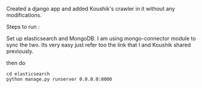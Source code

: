 Created a django app and added Koushik's crawler in it without any modifications.

Steps to run :

Set up elasticsearch and MongoDB.
I am using mongo-connector module to sync the two. Its very easy just refer too the link that I and Koushik shared previously.

then do      

    cd elasticsearch   
    python manage.py runserver 0.0.0.0:8000

